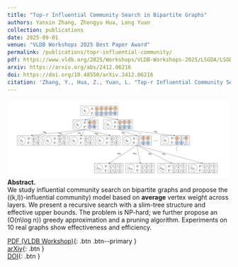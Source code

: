 ```yaml
---
title: "Top-r Influential Community Search in Bipartite Graphs"
authors: Yanxin Zhang, Zhengyu Hua, Long Yuan
collection: publications
date: 2025-09-01
venue: "VLDB Workshops 2025 Best Paper Award"
permalink: /publications/topr-influential-community/
pdf: https://www.vldb.org/2025/Workshops/VLDB-Workshops-2025/LSGDA/LSGDA25_02.pdf
arxiv: https://arxiv.org/abs/2412.06216
doi: https://doi.org/10.48550/arXiv.2412.06216
citation: 'Zhang, Y., Hua, Z., Yuan, L. "Top-r Influential Community Search in Bipartite Graphs." In *VLDB Workshops 2025 (LSGDA)*; also as arXiv:2412.06216.'
---
```

![](/images/top1.png)
**Abstract.**  
We study influential community search on bipartite graphs and propose the \((k,l)\)-influential community\) model based on **average** vertex weight across layers. We present a recursive search with a slim-tree structure and effective upper bounds. The problem is NP-hard; we further propose an \(O(n\log n)\) greedy approximation and a pruning algorithm. Experiments on 10 real graphs show effectiveness and efficiency.

[PDF (VLDB Workshop)](https://www.vldb.org/2025/Workshops/VLDB-Workshops-2025/LSGDA/LSGDA25_02.pdf){: .btn .btn--primary }  
[arXiv](https://arxiv.org/abs/2412.06216){: .btn }  
[DOI](https://doi.org/10.48550/arXiv.2412.06216){: .btn }